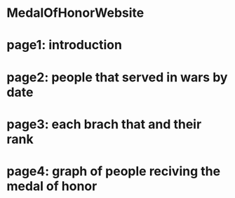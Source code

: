 # MedalOfHonorWebsite
# page1: introduction
# page2: people that served in wars by date 
# page3: each brach that and their rank
# page4: graph of people reciving the medal of honor
